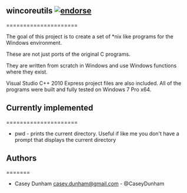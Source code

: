 ## wincoreutils [![endorse](http://api.coderwall.com/caseydunham/endorse.png)](http://coderwall.com/caseydunham)
=====================

The goal of this project is to create a set of *nix like programs for the Windows environment. 

These are not just ports of the original C programs. 

They are written from scratch in Windows and use Windows functions where they exist.

Visual Studio C++ 2010 Express project files are also included. All of the programs were built and fully tested on Windows 7 Pro x64.

## Currently implemented
=====================


* pwd - prints the current directory. Useful if like me you don't have a prompt that displays the current directory


## Authors
=======
    
* Casey Dunham <casey.dunham@gmail.com> - @CaseyDunham

